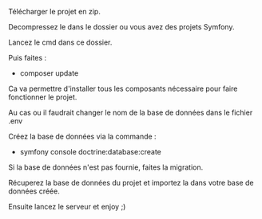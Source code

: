 Télécharger le projet en zip.

Decompressez le dans le dossier ou vous avez des projets Symfony.

Lancez le cmd dans ce dossier.

Puis faites : 
  - composer update

Ca va permettre d'installer tous les composants nécessaire pour faire fonctionner le projet.

Au cas ou il faudrait changer le nom de la base de données dans le fichier .env

Créez la base de données via la commande :
  - symfony console doctrine:database:create

Si la base de données n'est pas fournie, faites la migration.

Récuperez la base de données du projet et importez la dans votre base de données créée.

Ensuite lancez le serveur et enjoy ;)
